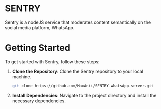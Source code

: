# SENTRY
Sentry is a nodeJS service that moderates content semantically on the social media platform, WhatsApp.

# Getting Started

To get started with Sentry, follow these steps:

1. **Clone the Repository**: Clone the Sentry repository to your local machine.

    ```bash
    git clone https://github.com/MaxAnii/SENTRY-whatsApp-server.git
    ```

2. **Install Dependencies**: Navigate to the project directory and install the necessary dependencies.
